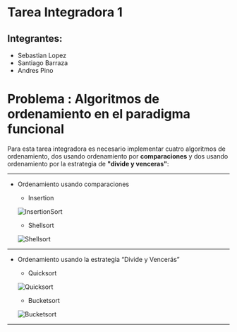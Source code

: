 # Tarea Integradora 1

## Integrantes:

* Sebastian Lopez 
* Santiago Barraza 
* Andres Pino

# **Problema** : Algoritmos de ordenamiento en el paradigma funcional

Para esta tarea integradora es necesario implementar cuatro algoritmos de ordenamiento, dos usando ordenamiento por **comparaciones** y dos usando ordenamiento por la estrategia de **"divide y venceras"**:

---
* Ordenamiento usando comparaciones
    * Insertion

    ![InsertionSort](https://miro.medium.com/max/1400/0*1zi2XtjiLXa3LYZh.PNG)
    * Shellsort

    ![Shellsort](https://runestone.academy/ns/books/published/pythonds/_images/shellsortB.png)
---
* Ordenamiento usando la estrategia “Divide y Vencerás”
    * Quicksort

    ![Quicksort](https://miro.medium.com/max/1154/1*ThwVZTxLS9FMyLJ8_aa_gQ.png)
    * Bucketsort
    
    ![Bucketsort](https://www.simplilearn.com/ice9/free_resources_article_thumb/Bucket-Sort-Algorithm-Soni/what-is-bucket-sort-algorithm.png)
---
